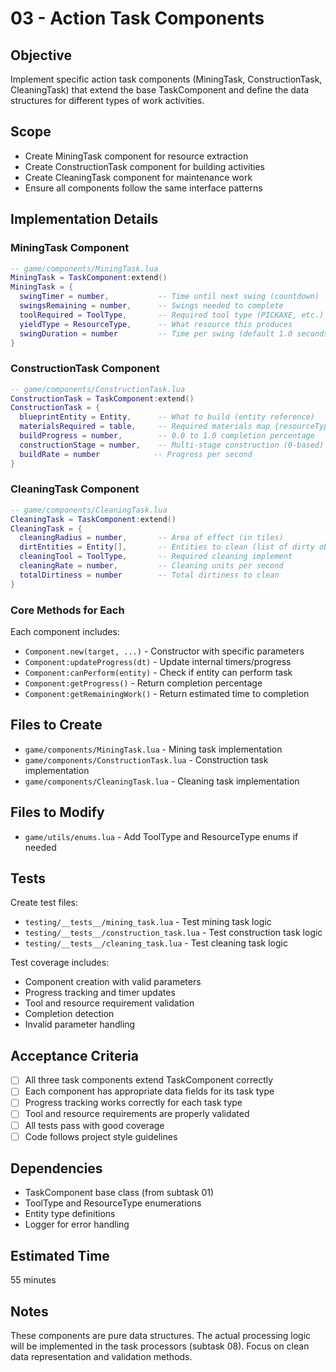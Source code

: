 # 03 - Action Task Components

## Objective
Implement specific action task components (MiningTask, ConstructionTask, CleaningTask) that extend the base TaskComponent and define the data structures for different types of work activities.

## Scope
- Create MiningTask component for resource extraction
- Create ConstructionTask component for building activities
- Create CleaningTask component for maintenance work
- Ensure all components follow the same interface patterns

## Implementation Details

### MiningTask Component
```lua
-- game/components/MiningTask.lua
MiningTask = TaskComponent:extend()
MiningTask = {
  swingTimer = number,           -- Time until next swing (countdown)
  swingsRemaining = number,      -- Swings needed to complete
  toolRequired = ToolType,       -- Required tool type (PICKAXE, etc.)
  yieldType = ResourceType,      -- What resource this produces
  swingDuration = number         -- Time per swing (default 1.0 seconds)
}
```

### ConstructionTask Component
```lua
-- game/components/ConstructionTask.lua
ConstructionTask = TaskComponent:extend()
ConstructionTask = {
  blueprintEntity = Entity,      -- What to build (entity reference)
  materialsRequired = table,     -- Required materials map {resourceType: amount}
  buildProgress = number,        -- 0.0 to 1.0 completion percentage
  constructionStage = number,    -- Multi-stage construction (0-based)
  buildRate = number            -- Progress per second
}
```

### CleaningTask Component
```lua
-- game/components/CleaningTask.lua
CleaningTask = TaskComponent:extend()
CleaningTask = {
  cleaningRadius = number,       -- Area of effect (in tiles)
  dirtEntities = Entity[],       -- Entities to clean (list of dirty objects)
  cleaningTool = ToolType,       -- Required cleaning implement
  cleaningRate = number,         -- Cleaning units per second
  totalDirtiness = number        -- Total dirtiness to clean
}
```

### Core Methods for Each
Each component includes:
- `Component.new(target, ...)` - Constructor with specific parameters
- `Component:updateProgress(dt)` - Update internal timers/progress
- `Component:canPerform(entity)` - Check if entity can perform task
- `Component:getProgress()` - Return completion percentage
- `Component:getRemainingWork()` - Return estimated time to completion

## Files to Create
- `game/components/MiningTask.lua` - Mining task implementation
- `game/components/ConstructionTask.lua` - Construction task implementation  
- `game/components/CleaningTask.lua` - Cleaning task implementation

## Files to Modify
- `game/utils/enums.lua` - Add ToolType and ResourceType enums if needed

## Tests
Create test files:
- `testing/__tests__/mining_task.lua` - Test mining task logic
- `testing/__tests__/construction_task.lua` - Test construction task logic
- `testing/__tests__/cleaning_task.lua` - Test cleaning task logic

Test coverage includes:
- Component creation with valid parameters
- Progress tracking and timer updates
- Tool and resource requirement validation
- Completion detection
- Invalid parameter handling

## Acceptance Criteria
- [ ] All three task components extend TaskComponent correctly
- [ ] Each component has appropriate data fields for its task type
- [ ] Progress tracking works correctly for each task type
- [ ] Tool and resource requirements are properly validated
- [ ] All tests pass with good coverage
- [ ] Code follows project style guidelines

## Dependencies
- TaskComponent base class (from subtask 01)
- ToolType and ResourceType enumerations
- Entity type definitions
- Logger for error handling

## Estimated Time
55 minutes

## Notes
These components are pure data structures. The actual processing logic will be implemented in the task processors (subtask 08). Focus on clean data representation and validation methods.